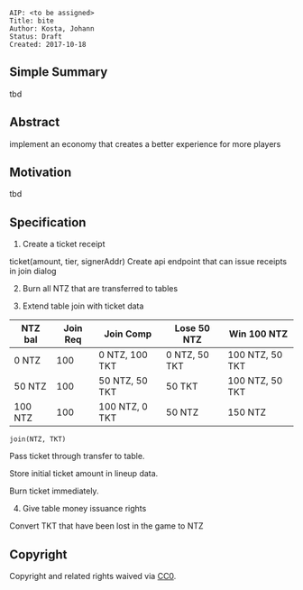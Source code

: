     AIP: <to be assigned>
    Title: bite
    Author: Kosta, Johann
    Status: Draft
    Created: 2017-10-18


## Simple Summary

tbd

## Abstract

implement an economy that creates a better experience for more players

## Motivation
tbd

## Specification


1. Create a ticket receipt

  ticket(amount, tier, signerAddr)
  Create api endpoint that can issue receipts in join dialog

2. Burn all NTZ that are transferred to tables

3. Extend table join with ticket data

  

  | NTZ bal | Join Req | Join Comp      | Lose 50 NTZ   | Win 100 NTZ     |
  |---------|----------|----------------|---------------|-----------------|
  | 0 NTZ   | 100      | 0 NTZ, 100 TKT | 0 NTZ, 50 TKT | 100 NTZ, 50 TKT |
  | 50 NTZ  | 100      | 50 NTZ, 50 TKT | 50 TKT        | 100 NTZ, 50 TKT |
  | 100 NTZ | 100      | 100 NTZ, 0 TKT | 50 NTZ        | 150 NTZ         |

  `join(NTZ, TKT)`

  Pass ticket through transfer to table.

  Store initial ticket amount in lineup data.

  Burn ticket immediately.

4. Give table money issuance rights

  Convert TKT that have been lost in the game to NTZ


## Copyright
Copyright and related rights waived via [CC0](https://creativecommons.org/publicdomain/zero/1.0/).

